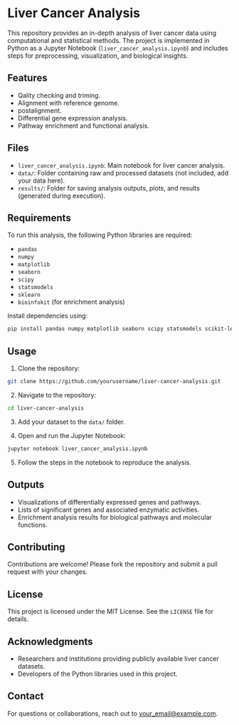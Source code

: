 # Liver Cancer Analysis

This repository provides an in-depth analysis of liver cancer data using computational and statistical methods. The project is implemented in Python as a Jupyter Notebook (`liver_cancer_analysis.ipynb`) and includes steps for preprocessing, visualization, and biological insights.

## Features

- Qality checking and triming.
- Alignment with reference genome.
- postalignment.
- Differential gene expression analysis.
- Pathway enrichment and functional analysis.

## Files

- `liver_cancer_analysis.ipynb`: Main notebook for liver cancer analysis.
- `data/`: Folder containing raw and processed datasets (not included, add your data here).
- `results/`: Folder for saving analysis outputs, plots, and results (generated during execution).

## Requirements

To run this analysis, the following Python libraries are required:

- `pandas`
- `numpy`
- `matplotlib`
- `seaborn`
- `scipy`
- `statsmodels`
- `sklearn`
- `bioinfokit` (for enrichment analysis)

Install dependencies using:
```bash
pip install pandas numpy matplotlib seaborn scipy statsmodels scikit-learn bioinfokit
```

## Usage

1. Clone the repository:
```bash
git clone https://github.com/yourusername/liver-cancer-analysis.git
```

2. Navigate to the repository:
```bash
cd liver-cancer-analysis
```

3. Add your dataset to the `data/` folder.

4. Open and run the Jupyter Notebook:
```bash
jupyter notebook liver_cancer_analysis.ipynb
```

5. Follow the steps in the notebook to reproduce the analysis.

## Outputs

- Visualizations of differentially expressed genes and pathways.
- Lists of significant genes and associated enzymatic activities.
- Enrichment analysis results for biological pathways and molecular functions.

## Contributing

Contributions are welcome! Please fork the repository and submit a pull request with your changes.

## License

This project is licensed under the MIT License. See the `LICENSE` file for details.

## Acknowledgments

- Researchers and institutions providing publicly available liver cancer datasets.
- Developers of the Python libraries used in this project.

## Contact

For questions or collaborations, reach out to [your_email@example.com](mailto:your_email@example.com).


